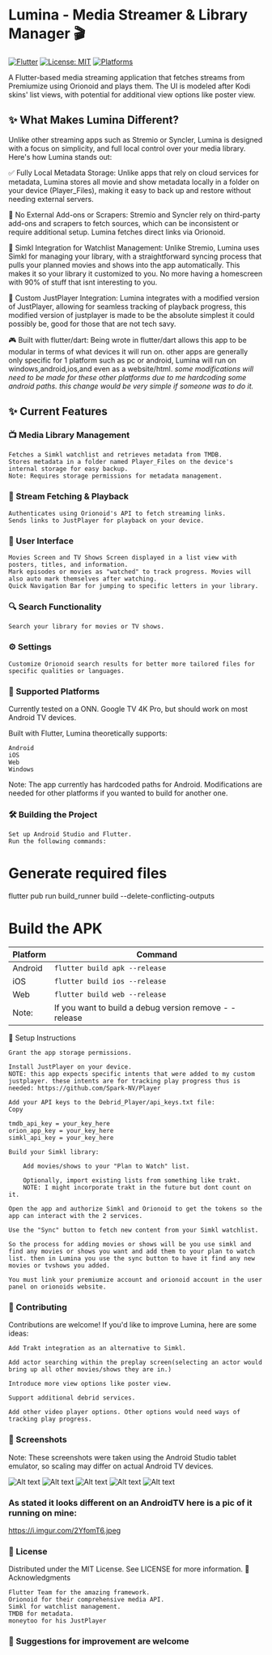 # Lumina - Media Streamer & Library Manager 🎬

[![Flutter](https://img.shields.io/badge/Flutter-3.0%2B-blue.svg)](https://flutter.dev)
[![License: MIT](https://img.shields.io/badge/License-MIT-yellow.svg)](https://opensource.org/licenses/MIT)
[![Platforms](https://img.shields.io/badge/Platforms-Android%20|%20iOS%20|%20Web-brightgreen.svg)](https://flutter.dev/multi-platform/)

A Flutter-based media streaming application that fetches streams from Premiumize using Orionoid and plays them. The UI is modeled after Kodi skins' list views, with potential for additional view options like poster view.


## ✨ What Makes Lumina Different?

Unlike other streaming apps such as Stremio or Syncler, Lumina is designed with a focus on simplicity, and full local control over your media library. Here's how Lumina stands out:

✅ Fully Local Metadata Storage: Unlike apps that rely on cloud services for metadata, Lumina stores all movie and show metadata locally in a folder on your device (Player_Files), making it easy to back up and restore without needing external servers.

🔐 No External Add-ons or Scrapers: Stremio and Syncler rely on third-party add-ons and scrapers to fetch sources, which can be inconsistent or require additional setup. Lumina fetches direct links via Orionoid.

🔄 Simkl Integration for Watchlist Management: Unlike Stremio, Lumina uses Simkl for managing your library, with a straightforward syncing process that pulls your planned movies and shows into the app automatically. This makes it so your library it customized to you. No more having a homescreen with 90% of stuff that isnt interesting to you.

🎥 Custom JustPlayer Integration: Lumina integrates with a modified version of JustPlayer, allowing for seamless tracking of playback progress, this modified version of justplayer is made to be the absolute simplest it could possibly be, good for those that are not tech savy.

🎮 Built with flutter/dart: Being wrote in flutter/dart allows this app to be modular in terms of what devices it will run on. other apps are generally only specific for 1 platform such as pc or android, Lumina will run on windows,android,ios,and even as a website/html. 
*some modifications will need to be made for these other platforms due to me hardcoding some android paths. this change would be very simple if someone was to do it.*


## ✨ Current Features
### 📺 Media Library Management

    Fetches a Simkl watchlist and retrieves metadata from TMDB.
    Stores metadata in a folder named Player_Files on the device's internal storage for easy backup.
    Note: Requires storage permissions for metadata management.

### 🔗 Stream Fetching & Playback

    Authenticates using Orionoid's API to fetch streaming links.
    Sends links to JustPlayer for playback on your device.

### 🎥  User Interface

    Movies Screen and TV Shows Screen displayed in a list view with posters, titles, and information.
    Mark episodes or movies as "watched" to track progress. Movies will also auto mark themselves after watching.
    Quick Navigation Bar for jumping to specific letters in your library.

### 🔍 Search Functionality

    Search your library for movies or TV shows.

### ⚙️ Settings

    Customize Orionoid search results for better more tailored files for specific qualities or languages.

### 📱 Supported Platforms

Currently tested on a ONN. Google TV 4K Pro, but should work on most Android TV devices.

Built with Flutter, Lumina theoretically supports:

    Android
    iOS
    Web
    Windows

Note: The app currently has hardcoded paths for Android. Modifications are needed for other platforms if you wanted to build for another one.

### 🛠️ Building the Project

    Set up Android Studio and Flutter.
    Run the following commands:

# Generate required files
flutter pub run build_runner build --delete-conflicting-outputs

# Build the APK
| Platform | Command |
|----------|---------|
| Android  | `flutter build apk --release` |
| iOS      | `flutter build ios --release` |
| Web      | `flutter build web --release` |
| Note: | If you want to build a debug version remove - -release |

🚀 Setup Instructions

    Grant the app storage permissions.

    Install JustPlayer on your device.
	NOTE: this app expects specific intents that were added to my custom justplayer. these intents are for tracking play progress thus is needed: https://github.com/Spark-NV/Player

    Add your API keys to the Debrid_Player/api_keys.txt file:
    Copy

    tmdb_api_key = your_key_here
    orion_app_key = your_key_here
    simkl_api_key = your_key_here

    Build your Simkl library:

        Add movies/shows to your "Plan to Watch" list.

        Optionally, import existing lists from something like trakt.
		NOTE: I might incorporate trakt in the future but dont count on it.

    Open the app and authorize Simkl and Orionoid to get the tokens so the app can interact with the 2 services.

    Use the "Sync" button to fetch new content from your Simkl watchlist.

    So the process for adding movies or shows will be you use simkl and find any movies or shows you want and add them to your plan to watch list. then in Lumina you use the sync button to have it find any new movies or tvshows you added.

    You must link your premiumize account and orionoid account in the user panel on orionoids website.

### 🤝 Contributing

Contributions are welcome! If you'd like to improve Lumina, here are some ideas:

    Add Trakt integration as an alternative to Simkl.

    Add actor searching within the preplay screen(selecting an actor would bring up all other movies/shows they are in.)

    Introduce more view options like poster view.

    Support additional debrid services.

    Add other video player options. Other options would need ways of tracking play progress.

### 📸 Screenshots

Note: These screenshots were taken using the Android Studio tablet emulator, so scaling may differ on actual Android TV devices.

![Alt text](Screenshots/Homescreen.png)
![Alt text](Screenshots/Movies_screen.png)
![Alt text](Screenshots/Pre_Play_Screen.png)
![Alt text](Screenshots/TVShows_Screen.png)
![Alt text](Screenshots/Episodes_Screen.png)

### As stated it looks different on an AndroidTV here is a pic of it running on mine:

https://i.imgur.com/2YfomT6.jpeg


### 📜 License

Distributed under the MIT License. See LICENSE for more information.
🙏 Acknowledgments

    Flutter Team for the amazing framework.
    Orionoid for their comprehensive media API.
    Simkl for watchlist management.
    TMDB for metadata.
    moneytoo for his JustPlayer

### 📌 Suggestions for improvement are welcome